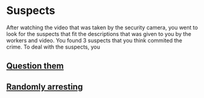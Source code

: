 # Suspects

After watching the video that was taken by the security camera, you went to look for the suspects that fit the descriptions that was given to you by the workers and video. You found 3 suspects that you think commited the crime. To deal with the suspects, you 

## [Question them](ask/questions.md)
## [Randomly arresting](asl/arrest.md)